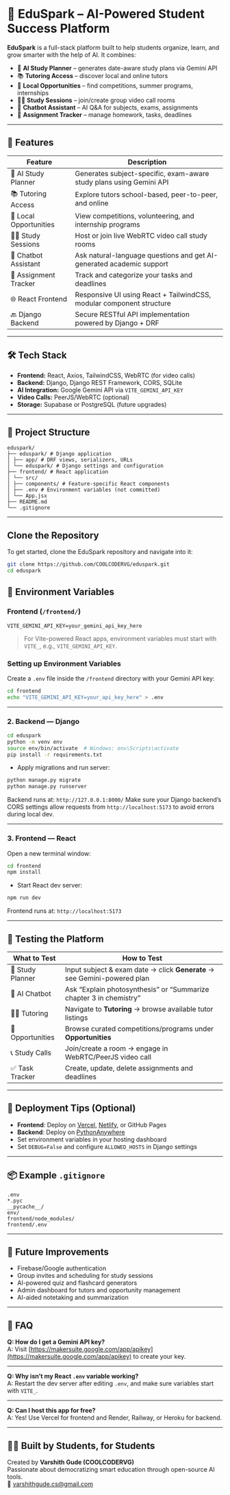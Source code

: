 
# 📘 EduSpark – AI-Powered Student Success Platform

**EduSpark** is a full-stack platform built to help students organize, learn, and grow smarter with the help of AI. It combines:

- 🧠 **AI Study Planner** – generates date-aware study plans via Gemini API  
- 📚 **Tutoring Access** – discover local and online tutors  
- 🎯 **Local Opportunities** – find competitions, summer programs, internships  
- 🧑‍💻 **Study Sessions** – join/create group video call rooms  
- 🤖 **Chatbot Assistant** – AI Q&A for subjects, exams, assignments  
- 📅 **Assignment Tracker** – manage homework, tasks, deadlines  

---

## 🚀 Features

| Feature                | Description                                                                 |
|------------------------|-----------------------------------------------------------------------------|
| 🧠 AI Study Planner     | Generates subject-specific, exam-aware study plans using Gemini API         |
| 📚 Tutoring Access      | Explore tutors school-based, peer-to-peer, and online                       |
| 🎯 Local Opportunities  | View competitions, volunteering, and internship programs                   |
| 🧑‍💻 Study Sessions      | Host or join live WebRTC video call study rooms                            |
| 🤖 Chatbot Assistant    | Ask natural-language questions and get AI-generated academic support       |
| 📅 Assignment Tracker   | Track and categorize your tasks and deadlines                              |
| 🌐 React Frontend       | Responsive UI using React + TailwindCSS, modular component structure       |
| 🔙 Django Backend       | Secure RESTful API implementation powered by Django + DRF                  |

---

## 🛠️ Tech Stack

- **Frontend:** React, Axios, TailwindCSS, WebRTC (for video calls)  
- **Backend:** Django, Django REST Framework, CORS, SQLite  
- **AI Integration:** Google Gemini API via `VITE_GEMINI_API_KEY`  
- **Video Calls:** PeerJS/WebRTC (optional)  
- **Storage:** Supabase or PostgreSQL (future upgrades)  

---

## 🧩 Project Structure

```
eduspark/
├── eduspark/ # Django application
│ ├── app/ # DRF views, serializers, URLs
│ └── eduspark/ # Django settings and configuration
├── frontend/ # React application
│ └── src/
│ ├── components/ # Feature-specific React components
│ ├── .env # Environment variables (not committed)
│ └── App.jsx
├── README.md
└── .gitignore

```

---


## Clone the Repository

To get started, clone the EduSpark repository and navigate into it:

```bash
git clone https://github.com/COOLCODERVG/eduspark.git
cd eduspark
```

## 🔐 Environment Variables

### Frontend (`/frontend/`)

```.env
VITE_GEMINI_API_KEY=your_gemini_api_key_here
```

> For Vite-powered React apps, environment variables must start with `VITE_`, e.g., `VITE_GEMINI_API_KEY`.


### Setting up Environment Variables

Create a `.env` file inside the `/frontend` directory with your Gemini API key:

```bash
cd frontend
echo "VITE_GEMINI_API_KEY=your_api_key_here" > .env

```
---

### 2. Backend — Django

```bash
cd eduspark    
python -m venv env
source env/bin/activate  # Windows: env\Scripts\activate
pip install -r requirements.txt
```

- Apply migrations and run server:

```bash
python manage.py migrate
python manage.py runserver
```

Backend runs at: `http://127.0.0.1:8000/`
Make sure your Django backend’s CORS settings allow requests from `http://localhost:5173` to avoid errors during local dev.

---

### 3. Frontend — React

Open a new terminal window:

```bash
cd frontend
npm install
```

- Start React dev server:

```bash
npm run dev
```

Frontend runs at: `http://localhost:5173`

---

## 🧪 Testing the Platform

| What to Test           | How to Test                                                                 |
|------------------------|------------------------------------------------------------------------------|
| 📅 Study Planner       | Input subject & exam date → click **Generate** → see Gemini-powered plan     |
| 💬 AI Chatbot          | Ask “Explain photosynthesis” or “Summarize chapter 3 in chemistry”           |
| 🧑‍🏫 Tutoring           | Navigate to **Tutoring** → browse available tutor listings                   |
| 🎯 Opportunities        | Browse curated competitions/programs under **Opportunities**                |
| 📞 Study Calls         | Join/create a room → engage in WebRTC/PeerJS video call                      |
| ✅ Task Tracker         | Create, update, delete assignments and deadlines                            |

---


## 🧼 Deployment Tips (Optional)

- **Frontend**: Deploy on [Vercel](https://vercel.com), [Netlify](https://netlify.com), or GitHub Pages  
- **Backend**: Deploy on [PythonAnywhere](https://www.pythonanywhere.com/)
- Set environment variables in your hosting dashboard  
- Set `DEBUG=False` and configure `ALLOWED_HOSTS` in Django settings  

---

## 📦 Example `.gitignore`

```gitignore
.env
*.pyc
__pycache__/
env/
frontend/node_modules/
frontend/.env
```

---

## 🔧 Future Improvements

- Firebase/Google authentication  
- Group invites and scheduling for study sessions  
- AI-powered quiz and flashcard generators  
- Admin dashboard for tutors and opportunity management  
- AI-aided notetaking and summarization  

---

## 🙋 FAQ

**Q: How do I get a Gemini API key?**  
A: Visit [https://makersuite.google.com/app/apikey](https://makersuite.google.com/app/apikey) to create your key.

---

**Q: Why isn’t my React `.env` variable working?**  
A: Restart the dev server after editing `.env`, and make sure variables start with `VITE_`.

---

**Q: Can I host this app for free?**  
A: Yes! Use Vercel for frontend and Render, Railway, or Heroku for backend.

---

## 🧑‍🎓 Built by Students, for Students

Created by **Varshith Gude (COOLCODERVG)**  
Passionate about democratizing smart education through open-source AI tools.  
📧 [varshithgude.cs@gmail.com](mailto:varshithgude.cs@gmail.com)
